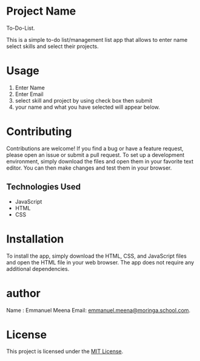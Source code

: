 # Project Name
To-Do-List.

This is a simple to-do list/management list app that allows to enter name select skills and select  their projects.
# Usage
1. Enter Name
2. Enter Email
3. select skill and project by using check box then submit 
4. your name and what you have selected will appear below.

# Contributing
Contributions are welcome! If you find a bug or have a feature request, please open an issue or submit a pull request. To set up a development environment, simply download the files and open them in your favorite text editor. You can then make changes and test them in your browser.

## Technologies Used

- JavaScript
- HTML
- CSS
# Installation
To install the app, simply download the HTML, CSS, and JavaScript files and open the HTML file in your web browser. The app does not require any additional dependencies.
# author 
Name : Emmanuel Meena
Email: emmanuel.meena@moringa.school.com.

# License
This project is licensed under the [MIT License](LICENSE).
